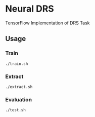 # Neural DRS
TensorFlow Implementation of DRS Task

## Usage

### Train
```
./train.sh
```

### Extract
```
./extract.sh
```

### Evaluation
```
./test.sh
```
